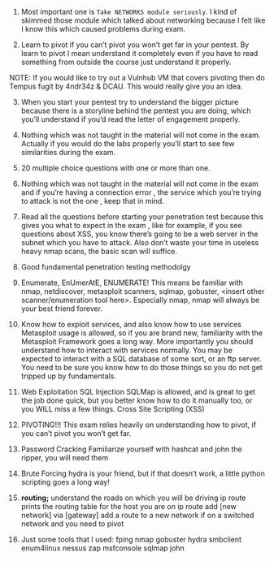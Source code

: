 1. Most important one is `Take NETWORKS module seriously`. I kind of skimmed those module which talked about networking because I felt like I know this which caused problems during exam.

2. Learn to pivot if you can’t pivot you won’t get far in your pentest. By learn to pivot I mean understand it completely even if you have to read something from outside the course just understand it properly.

NOTE: If you would like to try out a Vulnhub VM that covers pivoting then do Tempus fugit by 4ndr34z & DCAU. This would really give you an idea.

3. When you start your pentest try to understand the bigger picture because there is a storyline behind the pentest you are doing, which you’ll understand if you’d read the letter of engagement properly.
4. Nothing which was not taught in the material will not come in the exam. Actually if you would do the labs properly you’ll start to see few similarities during the exam.
5. 20 multiple choice questions with one or more than one.
6. Nothing which was not taught in the material will not come in the exam and if you’re having a connection error , the service which you’re trying to attack is not the one , keep that in mind.
7. Read all the questions before starting your penetration test because this gives you what to expect in the exam , like for example, if you see questions about XSS, you know there’s going to be a web server in the subnet which you have to attack. Also don’t waste your time in useless heavy nmap scans, the basic scan will suffice.

8. Good fundamental penetration testing methodolgy

9. Enumerate, EnUmerAtE, ENUMERATE!
This means be familiar with nmap, netdiscover, metasploit scanners, sqlmap, gobuster, <insert other scanner/enumeration tool here>. Especially nmap, nmap will always be your best friend forever.
10. Know how to exploit services, and also know how to use services
Metasploit usage is allowed, so if you are brand new, familiarity with the Metasploit Framework goes a long way. More importantly you should understand how to interact with services normally. You may be expected to interact with a SQL database of some sort, or an ftp server. You need to be sure you know how to do those things so you do not get tripped up by fundamentals.
11. Web Exploitation
SQL Injection
SQLMap is allowed, and is great to get the job done quick, but you better know how to do it manually too, or you WILL miss a few things.
Cross Site Scripting (XSS)
12. PIVOTING!!!
This exam relies heavily on understanding how to pivot, if you can’t pivot you won’t get far.
13. Password Cracking
Familiarize yourself with hashcat and john the ripper, you will need them
14. Brute Forcing
hydra is your friend, but if that doesn’t work, a little python scripting goes a long way!
15. **routing;** understand the roads on which you will be driving
ip route
prints the routing table for the host you are on
ip route add [new network] via [gateway]
add a route to a new network if on a switched network and you need to pivot
16. Just some tools that I used:
fping
nmap
gobuster
hydra
smbclient
enum4linux
nessus
zap
msfconsole
sqlmap
john
